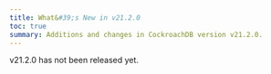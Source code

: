 ```yaml
---
title: What&#39;s New in v21.2.0
toc: true
summary: Additions and changes in CockroachDB version v21.2.0.
---
```


v21.2.0 has not been released yet.
